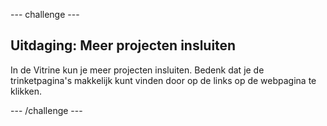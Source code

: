 --- challenge ---

## Uitdaging: Meer projecten insluiten

In de Vitrine kun je meer projecten insluiten. Bedenk dat je de trinketpagina's makkelijk kunt vinden door op de links op de webpagina te klikken.

--- /challenge ---